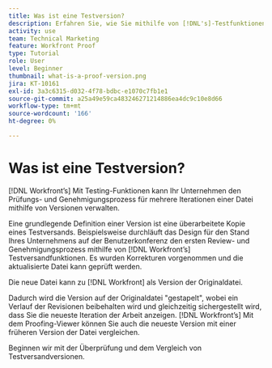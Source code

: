 ```yaml
---
title: Was ist eine Testversion?
description: Erfahren Sie, wie Sie mithilfe von [!DNL's]-Testfunktionen den Prüfungs- und Genehmigungsprozess für mehrere Iterationen einer Datei verwalten können.
activity: use
team: Technical Marketing
feature: Workfront Proof
type: Tutorial
role: User
level: Beginner
thumbnail: what-is-a-proof-version.png
jira: KT-10161
exl-id: 3a3c6315-d032-4f78-bdbc-e1070c7fb1e1
source-git-commit: a25a49e59ca483246271214886ea4dc9c10e8d66
workflow-type: tm+mt
source-wordcount: '166'
ht-degree: 0%

---
```


# Was ist eine Testversion?

[!DNL Workfront’s] Mit Testing-Funktionen kann Ihr Unternehmen den Prüfungs- und Genehmigungsprozess für mehrere Iterationen einer Datei mithilfe von Versionen verwalten.

Eine grundlegende Definition einer Version ist eine überarbeitete Kopie eines Testversands. Beispielsweise durchläuft das Design für den Stand Ihres Unternehmens auf der Benutzerkonferenz den ersten Review- und Genehmigungsprozess mithilfe von [!DNL Workfront’s] Testversandfunktionen. Es wurden Korrekturen vorgenommen und die aktualisierte Datei kann geprüft werden.

Die neue Datei kann zu [!DNL Workfront] als Version der Originaldatei.

Dadurch wird die Version auf der Originaldatei &quot;gestapelt&quot;, wobei ein Verlauf der Revisionen beibehalten wird und gleichzeitig sichergestellt wird, dass Sie die neueste Iteration der Arbeit anzeigen. [!DNL Workfront’s] Mit dem Proofing-Viewer können Sie auch die neueste Version mit einer früheren Version der Datei vergleichen.

Beginnen wir mit der Überprüfung und dem Vergleich von Testversandversionen.
